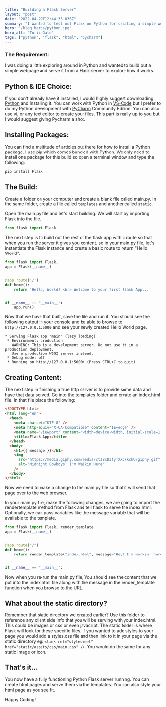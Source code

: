 ```yaml
---
title: "Building a Flask Server"
layout: "post"
date: "2022-04-29T12:44:35.036Z"
summary: "I wanted to test out Flask on Python for creating a simple web server. It was easier in than I had imagined."
hero: "/blog_heros/python.jpg"
hero_alt: "Torii Gate"
tags: ["python", "flask", "html", "pycharm"]
---
```


### The Requirement:

I was doing a little exploring around in Python and wanted to build out a simple webpage and serve it from a Flask server to explore how it works.

## Python & IDE Choice:

If you don't already have it installed, I would highly suggest downloading [Python](https://www.python.org/downloads/) and installing it. You can work with Python in [VS-Code](https://code.visualstudio.com/download) but I prefer to do my Python development with [PyCharm](https://www.jetbrains.com/pycharm/download/) Community Edition. You can also use vi, or any text editor to create your files. This part is really up to you but I would suggest giving Pycharm a shot.

## Installing Packages:

You can find a multitude of articles out there for how to install a Python package. I use pip which comes bundled with Python. We only need to install one package for this build so open a terminal window and type the following:

```sh
pip install Flask
```

## The Build:

Create a folder on your computer and create a blank file called main.py. In the same folder, create a file called `templates` and another called `static`.

Open the main.py file and let's start building. We will start by importing Flask into the file.

```py
from flask import Flask

```

The next step is to build out the rest of the flask app with a route so that when you run the server it gives you content. so in your main.py file, let's instantiate the Flask instance and create a basic route to return "Hello World".

```py
from flask import Flask,
app = Flask(__name__)


@app.route('/')
def home():
    return 'Hello, World! <br> Welcome to your first Flask App...'


if __name__ == "__main__":
    app.run()
```

Now that we have that built, save the file and run it. You should see the following output in your console and be able to browse to `http://127.0.0.1:5000` and see your newly created Hello World page.

```
* Serving Flask app "main" (lazy loading)
 * Environment: production
   WARNING: This is a development server. Do not use it in a production deployment.
   Use a production WSGI server instead.
 * Debug mode: off
 * Running on http://127.0.0.1:5000/ (Press CTRL+C to quit)
```

## Creating Content:

The next step in finishing a true http server is to provide some data and have that data served. Go into the templates folder and create an index.html file. In that file place the following:

```html
<!DOCTYPE html>
<html lang="en">
  <head>
    <meta charset="UTF-8" />
    <meta http-equiv="X-UA-Compatible" content="IE=edge" />
    <meta name="viewport" content="width=device-width, initial-scale=1.0" />
    <title>Flask App</title>
  </head>
  <body>
    <h1>{{ message }}</h1>
    <img
      src="https://media.giphy.com/media/ctJ8xD3fyTXXo7kckU/giphy.gif"
      alt="Midnight Cowboys: I'm Walkin Here"
    />
  </body>
</html>
```

Now we need to make a change to the main.py file so that it will send that page over to the web browser.

In your main.py file, make the following changes, we are going to import the rendertemplate method from Flask and tell flask to serve the index.html. Optionally, we can pass variables like the message variable that will be available to the template.

```py
from flask import Flask, render_template
app = Flask(__name__)


@app.route("/")
def home():
    return render_template("index.html", message="Hey! I'm workin' here!")


if __name__ == "__main__":
```

Now when you re-run the main.py file, You should see the content that we put into the index.html file along with the message in the render_template function when you browse to the URL.

## What about the static directory?

Remember that static directory we created earlier? Use this folder to reference any client side info that you will be serving with your index.html. This could be images or css or even javacript. The static folder is where Flask will look for these specific files. If you wanted to add styles to your page you would add a styles.css file and then link to it in your page via the static directory eg: `<link rel="stylesheet" href="static/assets/css/main.css" />`. You would do the same for any static image or icon.

## That's it...

You now have a fully functioning Python Flask server running. You can create html pages and serve them via the templates. You can also style your html page as you see fit.

Happy Coding!
